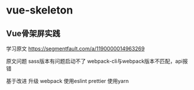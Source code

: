 # vue-skeleton

## Vue骨架屏实践  

学习原文
 <https://segmentfault.com/a/1190000014963269>

 原文问题
 sass版本有问题启动不了
 webpack-cli与webpack版本不匹配，api报错

 基于改进
 升级 webpack
 使用eslint prettier
 使用yarn

